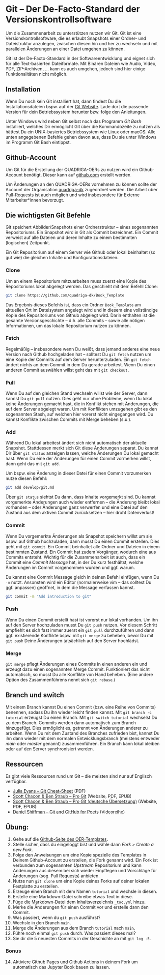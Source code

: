 # Git – Der De-Facto-Standard der Versionskontrollsoftware

Um die Zusammenarbeit zu unterstützen nutzen wir Git. Git ist eine Versionskontrollsoftware, die es erlaubt Snapshots einer Ordner- und Dateistruktur anzulegen, zwischen diesen hin und her zu wechseln und mit parallelen Änderungen an einer Datei umgehen zu können.

Git ist der De-Facto-Standard in der Softwareentwicklung und eignet sich für alle Text-basierten Dateiformate. Mit Binären Dateien wie Audio, Video, PDF, ZIP-Archiven, … kann es auch umgehen, jedoch sind hier einige Funktionalitäten nicht möglich.

## Installation
Wenn Du noch kein Git installiert hat, dann findest Du die Installationsdateien bspw. auf der [Git Website](https://git-scm.com/downloads). Lade dort die passende Version für dein Betriebssystem herunter bzw. folge den Anleitungen.

Unter Windows wird neben Git selbst noch das Programm *Git Bash* installiert, welches Dir ermöglicht Git über die Kommandozeite zu nutzen als hättest Du ein UNIX-basiertes Betriebssystem wie Linux oder macOS. Alle unten angegebenen Befehle gehen davon aus, dass Du sie unter Windows im Programm Git Bash eintippst.

## Github-Account
Um Git für die Erstellung der QUADRIGA-OERs zu nutzen wird ein Github-Account benötigt. Dieser kann auf [github.com](https://github.com) erstellt werden.

Um Änderungen an den QUADRIGA-OERs vornehmen zu können sollte der Account der Organisation [quadriga-dk](https://github.com/quadriga-dk) zugeordnet werden. Die Arbeit über Pull-Requests ist auch möglich und wird insbesondere für Externe Mitarbeiter\*innen bevorzugt.

## Die wichtigsten Git Befehle
Git speichert Abbilder/Snapshots einer Ordnerstruktur – eines sogenannten Repositoriums. Ein Snapshot wird in Git als Commit bezeichnet. Ein Commit verweist auf alle Dateien und deren Inhalte zu einem bestimmten (logischen) Zeitpunkt.

Ein Git Repositorium auf einem Server wie Github oder lokal beinhaltet (so gut wie) die gleichen Inhalte und Konfigurationsdateien.

### Clone
Um an einem Repositorium mitzuarbeiten muss zuerst eine Kopie des Repositoriums lokal abgelegt werden. Das geschieht mit dem Befehl Clone:
```bash
git clone https://github.com/quadriga-dk/Book_Template
```
Das Ergebnis dieses Befehls ist, dass ein Ordner `Book_Template` am aktuellen Ort im Dateisystem angelegt wird und in diesem eine vollständige Kopie des Repositoriums von Github abgelegt wird. Darin enthalten ist die gesamte Versionsgeschichte – d.h. alle Commits – sowie alle nötigen Informationen, um das lokale Repositorium nutzen zu können.

### Fetch
Regelmäßig – insbesondere wenn Du weißt, dass jemand anderes eine neue Version nach Github hochgeladen hat – solltest Du `git fetch` nutzen um eine Kopie der Commits auf dem Server herunterzuladen. Ein `git fetch` ändert nichts an dem Commit in dem Du gerade arbeitest. Wenn Du einen anderen Commit auswählen willst geht das mit `git checkout`.

### Pull
Wenn Du auf den gleichen Stand wechseln willst wie der Server, dann kannst Du `git pull` nutzen. Dies geht nur ohne Probleme, wenn Du lokal keine Änderungen gemacht hast, die in Konflikt stehen mit Änderungen, die auf dem Server abgelegt waren. Um mit Konflikten umzugehen gibt es den sogenannten Stash, auf welchen hier vorerst nicht eingegangen wird. Du kannst Konflikte zwischen Commits mit Merge beheben (s.u.).

### Add
Während Du lokal arbeitest ändert sich nicht automatisch der aktuelle Snapshot. Stattdessen merkt sich Git diese Änderungen separat. Du kannst Dir über `git status` anzeigen lassen, welche Änderungen Du  lokal gemacht hast. Wenn Du  eine der Änderungen für einen Commit vormerken willst, dann geht das mit `git add`.

Um bspw. eine Änderung in dieser Datei für einen Commit vorzumerken nutze diesen Befehl:
```bash
git add develop/git.md
```

Über `git status` siehtst Du dann, dass Inhalte vorgemerkt sind. Du kannst vorgemerkte Änderungen auch wieder entfernen – die Änderung bleibt lokal vorhanden – oder Änderungen ganz verwerfen und eine Datei auf den Zustand aus dem aktiven Commit zurücksetzen – hier droht Datenverlust!

### Commit
Wenn Du  vorgemerkte Änderungen als Snapshot speichern willst um sie bspw. auf Github hochzuladen, dann musst Du einen Commit erstellen. Dies geht mit `git commit`. Ein Commit beinhaltet alle Ordner und Dateien in einem bestimmten Zustand. Ein Commit hat zudem Vorgänger, wodurch eine aus Commits entsteht. Wichtig für die Zusammenarbeit ist auch, dass ein Commit eine *Commit Message* hat, in der Du kurz festhältst, welche Änderungen im Commit vorgenommen wurden und ggf. warum.

Du kannst eine Commit Message gleich in deinen Befehl einfügen, wenn Du `-m` nutzt. Ansonsten wird ein Editor (normalerweise vim – das solltest Du ggf. anpassen) geöffnet, in dem die Message verfassen kannst.
```bash
git commit -m "Add introduction to git"
```

### Push
Wenn Du einen Commit erstellt hast ist vorerst nur lokal vorhanden. Um ihn auf den Server hochzuladen musst Du `git push` nutzen. Vor diesem Schritt empfiehlt es sich fast immer zuerst ein `git pull` durchzuführen und dann ggf. existierende Konflikte bspw. mit `git merge` zu beheben, bevor Du mit `git push` Deine Änderungen tatsächlich auf den Server hochlädst.

### Merge
`git merge` pflegt Änderungen eines Commits in einen anderen ein und erzeugt dazu einen sogenannten Merge Commit. Funktioniert das nicht automatisch, so musst Du alle Konflikte von Hand beheben. (Eine andere Option des Zusammenführens nennt sich `git rebase`.)

## Branch und switch
Mit einem Branch kannst Du einen Commit (bzw. eine Reihe von Commits) benennen, sodass Du ihn wieder leicht finden kannst. Mit `git branch -c tutorial` erzeugst Du einen Branch. Mit `git switch tutorial` wechselst Du zu dem Branch. Commits werden dann automatisch zum Branch hinzugefügt. Dies ermöglicht es, getrennt von Änderungen anderer zu arbeiten. Wenn Du mit dem Zustand des Branches zufrieden bist, kannst Du ihn dann wieder mit dem normalen Entwicklungsbranch (meistens entweder *main* oder *master* genannt) zusammenführen. Ein Branch kann lokal bleiben oder auf den Server synchronisiert werden.


## Ressourcen
Es gibt viele Ressourcen rund um Git – die meisten sind nur auf Englisch verfügbar.

- [Julia Evans – Git Cheat-Sheet](https://wizardzines.com/git-cheat-sheet.pdf) (PDF)
- [Scott Chacon & Ben Straub – Pro Git](https://www.git-scm.com/book/en/v2) (Website, PDF, EPUB)
- [Scott Chacon & Ben Straub – Pro Git (deutsche Übersetzung)](https://www.git-scm.com/book/de/v2) (Website, PDF, EPUB)
- [Daniel Shiffman – Git and GitHub for Poets](https://thecodingtrain.com/tracks/git-and-github-for-poets) (Videoreihe)


## Übung:
1. Gehe auf die [Github-Seite des OER-Templates](https://github.com/quadriga-dk/Book_Template).
2. Stelle sicher, dass du eingeloggt bist und wähle dann *Fork > Create a new Fork*.
3. Folge den Anweisungen um eine Kopie spezielle des Templates in Deinem Github-Account zu erstellen, die Fork genannt wird. Ein Fork ist verbunden zum sogenannten *Upstream* Repositorium und kann Änderungen aus diesem bei sich wieder Einpflegen und Vorschläge für Änderungen (sog. Pull Requests) anbieten.
4. Nutze nun `git clone` um eine Kopie deines Forks auf deiner lokalen Festplatte zu erstellen.
5. Erzeuge einen Branch mit dem Namen `tutorial` und wechsle in diesen.
6. Erstelle eine Markdown-Datei schreibe etwas Text in diese.
7. Füge die Markdown-Datei dem Inhaltsverzeichnis `_toc.yml` hinzu.
8. Merke die Änderungen für einen Commit vor und erstelle dann den Commit.
9. Was passiert, wenn du `git push` ausführst?
10. Wechsle in den Branch `main`.
11. Merge die Änderungen aus dem Branch `tutorial` nach `main`.
12. Führe noch einmal `git push` durch. Was passiert dieses mal?
13. Sie dir die 5 neuesten Commits in der Geschichte an mit `git log -5`.

### Bonus
14. Aktiviere Github Pages und Github Actions in deinem Fork um automatisch das Jupyter Book bauen zu lassen.


